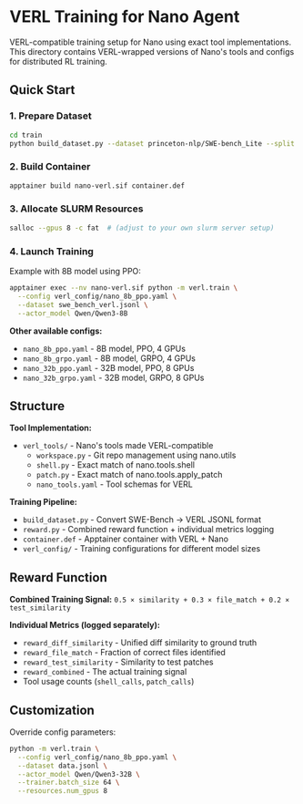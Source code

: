 # VERL Training for Nano Agent

VERL-compatible training setup for Nano using exact tool implementations. This directory contains VERL-wrapped versions of Nano's tools and configs for distributed RL training.

## Quick Start

### 1. Prepare Dataset
```bash
cd train
python build_dataset.py --dataset princeton-nlp/SWE-bench_Lite --split test
```

### 2. Build Container
```bash
apptainer build nano-verl.sif container.def
```

### 3. Allocate SLURM Resources
```bash
salloc --gpus 8 -c fat  # (adjust to your own slurm server setup)
```

### 4. Launch Training
Example with 8B model using PPO:
```bash
apptainer exec --nv nano-verl.sif python -m verl.train \
  --config verl_config/nano_8b_ppo.yaml \
  --dataset swe_bench_verl.jsonl \
  --actor_model Qwen/Qwen3-8B
```

**Other available configs:**
- `nano_8b_ppo.yaml` - 8B model, PPO, 4 GPUs
- `nano_8b_grpo.yaml` - 8B model, GRPO, 4 GPUs  
- `nano_32b_ppo.yaml` - 32B model, PPO, 8 GPUs
- `nano_32b_grpo.yaml` - 32B model, GRPO, 8 GPUs

## Structure

**Tool Implementation:**
- `verl_tools/` - Nano's tools made VERL-compatible
  - `workspace.py` - Git repo management using nano.utils
  - `shell.py` - Exact match of nano.tools.shell
  - `patch.py` - Exact match of nano.tools.apply_patch  
  - `nano_tools.yaml` - Tool schemas for VERL

**Training Pipeline:**
- `build_dataset.py` - Convert SWE-Bench → VERL JSONL format
- `reward.py` - Combined reward function + individual metrics logging
- `container.def` - Apptainer container with VERL + Nano
- `verl_config/` - Training configurations for different model sizes

## Reward Function

**Combined Training Signal:** `0.5 × similarity + 0.3 × file_match + 0.2 × test_similarity`

**Individual Metrics (logged separately):**
- `reward_diff_similarity` - Unified diff similarity to ground truth
- `reward_file_match` - Fraction of correct files identified  
- `reward_test_similarity` - Similarity to test patches
- `reward_combined` - The actual training signal
- Tool usage counts (`shell_calls`, `patch_calls`)

## Customization

Override config parameters:
```bash
python -m verl.train \
  --config verl_config/nano_8b_ppo.yaml \
  --dataset data.jsonl \
  --actor_model Qwen/Qwen3-32B \
  --trainer.batch_size 64 \
  --resources.num_gpus 8
```
